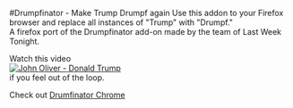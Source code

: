 #Drumpfinator - Make Trump Drumpf again
Use this addon to your Firefox browser and replace all instances of "Trump" with "Drumpf."  
A firefox port of the Drumpfinator add-on made by the team of Last Week Tonight.  
  
Watch this video   
[![John Oliver - Donald Trump](https://img.youtube.com/vi/DnpO_RTSNmQ/0.jpg)](https://www.youtube.com/watch?v=DnpO_RTSNmQ)  
if you feel out of the loop.  
  
Check out [Drumfinator Chrome](https://chrome.google.com/webstore/detail/drumpfinator/hcimhbfpiofdihhdnofbdlhjcmjopilp)

